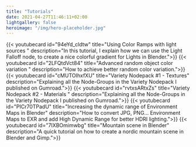 ```yaml
---
title: "Tutorials"
date: 2021-04-27T11:46:11+02:00
lightgallery: false
heroimage: "/img/hero-placeholder.jpg"
---
```


<style>
.page {
  text-align: center;
}

.youtubecard {
  box-shadow: 4px 5px 16px rgba(0, 0, 0, 0.671);
  margin: 10px;
  text-align: left;
  max-width: 90%;
  display: inline-block;
  max-height: fit-content;
  height: 420px;
  width: 392px;
  max-width: 392px;
  text-overflow: ellipsis;
  overflow: hidden;
  background-color: #283037;
  filter: grayscale(1.0);
}
.youtubecard-bottom {
  padding: 10px;
}
.youtubecard h3 {
  margin: 0px 0px 10px 0px !important;
}
</style>

{{< youtubecard id="94eYd_cldtw" title="Using Color Ramps with light sources " description="In this tutorial, I explain how we can use the Light Falloff node, to create a nice colorful gradient for Lights in Blender.">}}
{{< youtubecard id="2LFQtdVct84" title="Advanced random object color variation " description="How to achieve better random color variation.">}}
{{< youtubecard id="cMUTOIhxfXU" title="Variety Nodepack #1 - Textures" description="Explaining all the Node-Groups in the Variety Nodepack I published on Gumroad.">}}
{{< youtubecard id="rvtxsARtxZs" title="Variety Nodepack #2 - Materials " description="Explaining all the Node-Groups in the Variety Nodepack I published on Gumroad.">}}
{{< youtubecard id="PICr70TPadU" title="Increasing the dynamic range of Environment Maps in Blender" description="How to convert JPG, PNG... Environment Maps to EXR and add High Dynamic Range for better HDRI lighting.">}}
{{< youtubecard id="7IXBOmimwbg" title="Mountain scene in Blender" description="A quick tutorial on how to create a nordic mountain scene in Blender and Gimp.">}}

<script defer>

 function onPlayerStateChange(event) {
  console.log("aa");
        if (event.data == YT.PlayerState.PLAYING && !done) {
          // DO THIS
        }
        myPlayerState = event.data;
      }

</script>